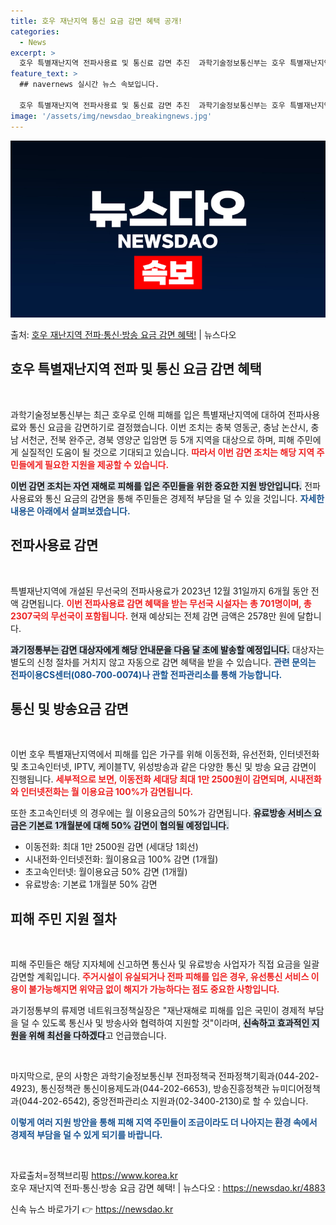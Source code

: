 ```yaml
---
title: 호우 재난지역 통신 요금 감면 혜택 공개!
categories:
  - News
excerpt: >
  호우 특별재난지역 전파사용료 및 통신료 감면 추진  과학기술정보통신부는 호우 특별재난지역으로 선포된 5개 지…
feature_text: >
  ## navernews 실시간 뉴스 속보입니다.

  호우 특별재난지역 전파사용료 및 통신료 감면 추진  과학기술정보통신부는 호우 특별재난지역으로 선포된 5개 지…
image: '/assets/img/newsdao_breakingnews.jpg'
---
```


![뉴스다오 속보](/assets/img/newsdao_breakingnews.jpg)

<p>출처: <a href="https://newsdao.kr/4883" rel="dofollow">호우 재난지역 전파·통신·방송 요금 감면 혜택!</a> | 뉴스다오</p>

<h2 data-ke-size="size26">호우 특별재난지역 전파 및 통신 요금 감면 혜택</h2>

<p data-ke-size="size16">&nbsp;</p>

과학기술정보통신부는 최근 호우로 인해 피해를 입은 특별재난지역에 대하여 전파사용료와 통신 요금을 감면하기로 결정했습니다. 이번 조치는 충북 영동군, 충남 논산시, 충남 서천군, 전북 완주군, 경북 영양군 입암면 등 5개 지역을 대상으로 하며, 피해 주민에게 실질적인 도움이 될 것으로 기대되고 있습니다. <b><span style="color: #ee2323;">따라서 이번 감면 조치는 해당 지역 주민들에게 필요한 지원을 제공할 수 있습니다.</span></b>

<b><span style="background-color: #21538527;">이번 감면 조치는 자연 재해로 피해를 입은 주민들을 위한 중요한 지원 방안입니다.</span></b> 전파사용료와 통신 요금의 감면을 통해 주민들은 경제적 부담을 덜 수 있을 것입니다. <b><span style="color: #1a5490;">자세한 내용은 아래에서 살펴보겠습니다.</span></b>

<h2 data-ke-size="size26">전파사용료 감면</h2>

<p data-ke-size="size16">&nbsp;</p>

특별재난지역에 개설된 무선국의 전파사용료가 2023년 12월 31일까지 6개월 동안 전액 감면됩니다. <b><span style="color: #ee2323;">이번 전파사용료 감면 혜택을 받는 무선국 시설자는 총 701명이며, 총 2307국의 무선국이 포함됩니다.</span></b> 현재 예상되는 전체 감면 금액은 2578만 원에 달합니다. 

<b><span style="background-color: #21538527;">과기정통부는 감면 대상자에게 해당 안내문을 다음 달 초에 발송할 예정입니다.</span></b> 대상자는 별도의 신청 절차를 거치지 않고 자동으로 감면 혜택을 받을 수 있습니다. <b><span style="color: #1a5490;">관련 문의는 전파이용CS센터(080-700-0074)나 관할 전파관리소를 통해 가능합니다.</span></b>

<h2 data-ke-size="size26">통신 및 방송요금 감면</h2>

<p data-ke-size="size16">&nbsp;</p>

이번 호우 특별재난지역에서 피해를 입은 가구를 위해 이동전화, 유선전화, 인터넷전화 및 초고속인터넷, IPTV, 케이블TV, 위성방송과 같은 다양한 통신 및 방송 요금 감면이 진행됩니다. <b><span style="color: #ee2323;">세부적으로 보면, 이동전화 세대당 최대 1만 2500원이 감면되며, 시내전화와 인터넷전화는 월 이용요금 100%가 감면됩니다.</span></b> 

또한 초고속인터넷 의 경우에는 월 이용요금의 50%가 감면됩니다. <b><span style="background-color: #21538527;">유료방송 서비스 요금은 기본료 1개월분에 대해 50% 감면이 협의될 예정입니다.</span></b>

<ul>
<li>이동전화: 최대 1만 2500원 감면 (세대당 1회선)</li>
<li>시내전화·인터넷전화: 월이용요금 100% 감면 (1개월)</li>
<li>초고속인터넷: 월이용요금 50% 감면 (1개월)</li>
<li>유료방송: 기본료 1개월분 50% 감면</li>
</ul>

<h2 data-ke-size="size26">피해 주민 지원 절차</h2>

<p data-ke-size="size16">&nbsp;</p>

피해 주민들은 해당 지자체에 신고하면 통신사 및 유료방송 사업자가 직접 요금을 일괄 감면할 계획입니다. <b><span style="color: #ee2323;">주거시설이 유실되거나 전파 피해를 입은 경우, 유선통신 서비스 이용이 불가능해지면 위약금 없이 해지가 가능하다는 점도 중요한 사항입니다.</span></b> 

과기정통부의 류제명 네트워크정책실장은 "재난재해로 피해를 입은 국민이 경제적 부담을 덜 수 있도록 통신사 및 방송사와 협력하여 지원할 것"이라며, <b><span style="background-color: #21538527;">신속하고 효과적인 지원을 위해 최선을 다하겠다</span></b>고 언급했습니다.

<p data-ke-size="size16">&nbsp;</p>

마지막으로, 문의 사항은 과학기술정보통신부 전파정책국 전파정책기획과(044-202-4923), 통신정책관 통신이용제도과(044-202-6653), 방송진흥정책관 뉴미디어정책과(044-202-6542), 중앙전파관리소 지원과(02-3400-2130)로 할 수 있습니다. 

<b><span style="color: #1a5490;">이렇게 여러 지원 방안을 통해 피해 지역 주민들이 조금이라도 더 나아지는 환경 속에서 경제적 부담을 덜 수 있게 되기를 바랍니다.</span></b>

<p data-ke-size="size16">&nbsp;</p>

자료출처=정책브리핑 https://www.korea.kr<br>
호우 재난지역 전파·통신·방송 요금 감면 혜택! | 뉴스다오  : https://newsdao.kr/4883 

신속 뉴스 바로가기 👉 <a href="https://newsdao.kr" rel="dofollow">https://newsdao.kr</a>


